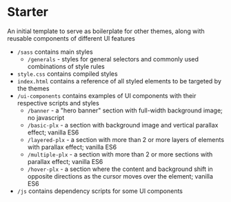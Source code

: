 # Starter

An initial template to serve as boilerplate for other themes, along with reusable components of different UI features

* `/sass` contains main styles
    * `/generals` - styles for general selectors and commonly used combinations of style rules
* `style.css` contains compiled styles
* `index.html` contains a reference of all styled elements to be targeted by the themes
* `/ui-components` contains examples of UI components with their respective scripts and styles
    * `/banner` - a "hero banner" section with full-width background image; no javascript
    * `/basic-plx` - a section with background image and vertical parallax effect; vanilla ES6
    * `/layered-plx` - a section with more than 2 or more layers of elements with parallax effect; vanilla ES6
    * `/multiple-plx` - a section with more than 2 or more sections with parallax effect; vanilla ES6
    * `/hover-plx` - a section where the content and background shift in opposite directions as the cursor moves over the element; vanilla ES6
* `/js` contains dependency scripts for some UI components
